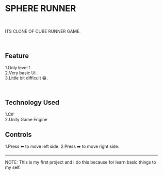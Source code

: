 <h1>SPHERE RUNNER</h1>
<br>
<p>ITS CLONE OF CUBE RUNNER GAME. </p>
<br>
<h2>Feature</h2>
<p>
1.Only level 1.
  <br>
2.Very basic Ui.
  <br>
3.Little bit difficult 😁.
</p>
<br>
<h2>Technology Used</h2>
<p>
1.C#
  <br>
2.Unity Game Engine
 <br>
  <h2>Controls</h2>
  <p>
    1.Press ⬅️ to move left side.
    2.Press ➡️ to move right side.
  </p>
   <hr>
</p>
<p> NOTE: This is my first project and i do this because for learn basic things to my self.
</p>
